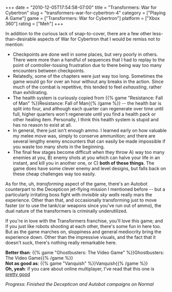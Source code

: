 +++
date = "2010-12-05T17:54:58-07:00"
title = "Transformers: War for Cybertron"
slug = "transformers-war-for-cybertron-4"
category = ["Playing A Game"]
game = ["Transformers: War for Cybertron"]
platform = ["Xbox 360"]
rating = ["Meh"]
+++

In addition to the curious lack of snap-to-cover, there are a few other less-than-desirable aspects of War for Cybertron that I would be remiss not to mention:

<ul>
<li>Checkpoints are done well in some places, but very poorly in others.  There were more than a handful of sequences that I had to replay to the point of controller-tossing frustration due to there being way too many encounters between checkpoints.</li>
<li>Relatedly, some of the chapters were just way too long.  Sometimes the game would go for over an hour without any breaks in the action.  Since much of the combat is repetitive, this tended to feel <i>exhausting</i>, rather than exhilirating.</li>
<li>The health system is curiously copied from {{% game "Resistance: Fall of Man" %}}Resistance: Fall of Man{{% /game %}} -- the health bar is split into four, and although each quarter can regenerate over time until full, higher quarters won't regenerate until you find a health pack or other healing item.  Personally, I think this health system is stupid and has no reason to exist at all.</li>
<li>In general, there just isn't enough ammo.  I learned early on how valuable my melee move was, simply to conserve ammunition; and there are several lengthy enemy encounters that can easily be made impossible if you waste too many shots in the beginning.</li>
<li>The final few stages become difficult when they throw A) way too many enemies at you, B) enemy shots at you which can halve your life in an instant, and kill you in another one, or C) <b>both of these things</b>.  The game does have some clever enemy and level designs, but falls back on these cheap challenges way too easily.</li>
</ul>

As for the, uh, <i>transforming</i> aspect of the game, there's an Autobot counterpart to the Decepticon jet-flying mission I mentioned before -- but a particularly irritating boss fight with <i>invisible sky walls</i> really mars the experience.  Other than that, and occasionally transforming just to move faster (or to use the tank/car weapons since you've run out of ammo), the dual nature of the transformers is criminally underutilized.

If you're in love with the Transformers franchise, you'll love this game; and if you just like robots shooting at each other, there's some fun in here too.  But as the game marches on, sloppiness and general mediocrity bring the experience down.  Other than the impressive visuals, and the fact that it doesn't suck, there's nothing really remarkable here.

<b>Better than</b>: {{% game "Ghostbusters: The Video Game" %}}Ghostbusters: The Video Game{{% /game %}}  
<b>Not as good as</b>: {{% game "Vanquish" %}}Vanquish{{% /game %}}  
<b>Oh, yeah</b>: if you care about online multiplayer, I've read that this one is <a href="http://www.destructoid.com/review-transformers-war-for-cybertron-177164.phtml">pretty good</a>

<i>Progress: Finished the Decepticon and Autobot campaigns on Normal</i>